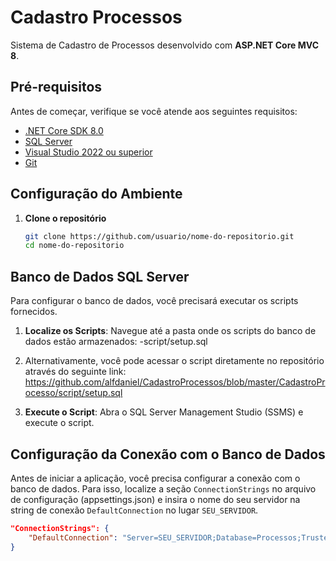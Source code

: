# Cadastro Processos

Sistema de Cadastro de Processos desenvolvido com **ASP.NET Core MVC 8**.

## Pré-requisitos

Antes de começar, verifique se você atende aos seguintes requisitos:

- [.NET Core SDK 8.0](https://dotnet.microsoft.com/download/dotnet/8.0)
- [SQL Server](https://www.microsoft.com/en-us/sql-server/sql-server-downloads)
- [Visual Studio 2022 ou superior](https://visualstudio.microsoft.com/vs/)
- [Git](https://git-scm.com/)

## Configuração do Ambiente

1. **Clone o repositório**

   ```bash
   git clone https://github.com/usuario/nome-do-repositorio.git
   cd nome-do-repositorio

## Banco de Dados SQL Server

Para configurar o banco de dados, você precisará executar os scripts fornecidos. 

1. **Localize os Scripts**: Navegue até a pasta onde os scripts do banco de dados estão armazenados:
    -script/setup.sql
   
3. Alternativamente, você pode acessar o script diretamente no repositório através do seguinte link: 
https://github.com/alfdaniel/CadastroProcessos/blob/master/CadastroProcesso/script/setup.sql
     
4. **Execute o Script**: Abra o SQL Server Management Studio (SSMS) e execute o script.


## Configuração da Conexão com o Banco de Dados

Antes de iniciar a aplicação, você precisa configurar a conexão com o banco de dados. Para isso, localize a seção `ConnectionStrings` no arquivo de configuração (appsettings.json) e insira o nome do seu servidor na string de conexão `DefaultConnection` no lugar `SEU_SERVIDOR`.

```json
"ConnectionStrings": {
    "DefaultConnection": "Server=SEU_SERVIDOR;Database=Processos;Trusted_Connection=True;TrustServerCertificate=True"
}
